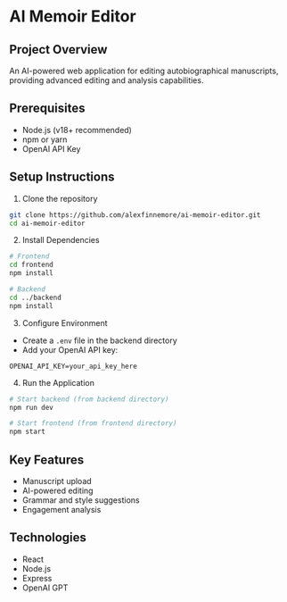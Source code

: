 # AI Memoir Editor

## Project Overview
An AI-powered web application for editing autobiographical manuscripts, providing advanced editing and analysis capabilities.

## Prerequisites
- Node.js (v18+ recommended)
- npm or yarn
- OpenAI API Key

## Setup Instructions

1. Clone the repository
```bash
git clone https://github.com/alexfinnemore/ai-memoir-editor.git
cd ai-memoir-editor
```

2. Install Dependencies
```bash
# Frontend
cd frontend
npm install

# Backend
cd ../backend
npm install
```

3. Configure Environment
- Create a `.env` file in the backend directory
- Add your OpenAI API key:
```
OPENAI_API_KEY=your_api_key_here
```

4. Run the Application
```bash
# Start backend (from backend directory)
npm run dev

# Start frontend (from frontend directory)
npm start
```

## Key Features
- Manuscript upload
- AI-powered editing
- Grammar and style suggestions
- Engagement analysis

## Technologies
- React
- Node.js
- Express
- OpenAI GPT
